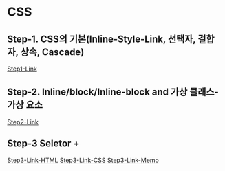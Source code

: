 # CSS

## Step-1. CSS의 기본(Inline-Style-Link, 선택자, 결합자, 상속, Cascade)
[Step1-Link](https://github.com/hongwontae/CSS/blob/main/CSSMemo/CSS%20Section%201%20(12~24)%20CSS%20Concepts%20Basic.txt)

## Step-2. Inline/block/Inline-block and 가상 클래스-가상 요소
[Step2-Link](https://github.com/hongwontae/CSS/blob/main/CSSMemo/CSS%20Section%201%20(12~24)%20CSS%20Concepts%20Basic.txt)

## Step-3 Seletor + 
[Step3-Link-HTML](https://github.com/hongwontae/CSS/blob/main/CSSCode/CSS-3-Seletor-Property-values/more-on-selectors-1-start-code/index.html)
[Step3-Link-CSS](https://github.com/hongwontae/CSS/blob/main/CSSCode/CSS-3-Seletor-Property-values/more-on-selectors-1-start-code/main.css)
[Step3-Link-Memo](https://github.com/hongwontae/CSS/blob/main/CSSMemo/CSS%20Section%203%20(51~58)%20Seletor-Property-values.txt)